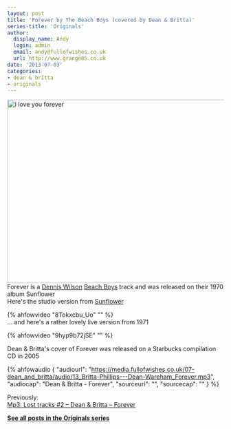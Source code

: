 ```yaml
---
layout: post
title: 'Forever by The Beach Boys (covered by Dean & Britta)'
series-title: 'Originals'
author:
  display_name: Andy
  login: admin
  email: andy@fullofwishes.co.uk
  url: http://www.grange85.co.uk
date: '2013-07-03'
categories:
- dean & britta
- originals
---
```

<p><a href="http://www.flickr.com/photos/niznoz/5539406/" title="i love you forever by niznoz, on Flickr"><img class="aligncenter" src="https://farm1.staticflickr.com/5/5539406_858eeff2fb_z.jpg" width="640" height="426" alt="i love you forever"></a><br />
Forever is a <a href="http://en.wikipedia.org/wiki/Dennis_Wilson">Dennis Wilson</a> <a href="http://en.wikipedia.org/wiki/The_Beach_Boys">Beach Boys</a> track and was released on their 1970 album Sunflower<br />
Here's the studio version from <a href="http://en.wikipedia.org/wiki/Sunflower_(The_Beach_Boys_album)">Sunflower</a><br />

{% ahfowvideo "8Tokxcbu_Uo" "" %}
<a id="more"></a><a id="more-4279"></a><br />
... and here's a rather lovely live version from 1971<br />
</p>
{% ahfowvideo "9hyp9b72jSE" "" %}
<p>Dean & Britta's cover of Forever was released on a Starbucks compilation CD in 2005</p>

 {% ahfowaudio {
  "audiourl": "https://media.fullofwishes.co.uk/07-dean_and_britta/audio/13_Britta-Phillips---Dean-Wareham_Forever.mp3",
  "audiocap": "Dean & Britta - Forever",
  "sourceurl": "",
  "sourcecap": ""
  } %}

<p>Previously:<br />
<a href="/2009/01/06/mp3-lost-tracks-2-dean-britta-forever/" title="Mp3: Lost tracks #2 – Dean & Britta – Forever">Mp3: Lost tracks #2 – Dean & Britta – Forever</a></p>
<p><strong><a href="/category/originals/" title="List: Originals">See all posts in the Originals series</a></strong></p>
